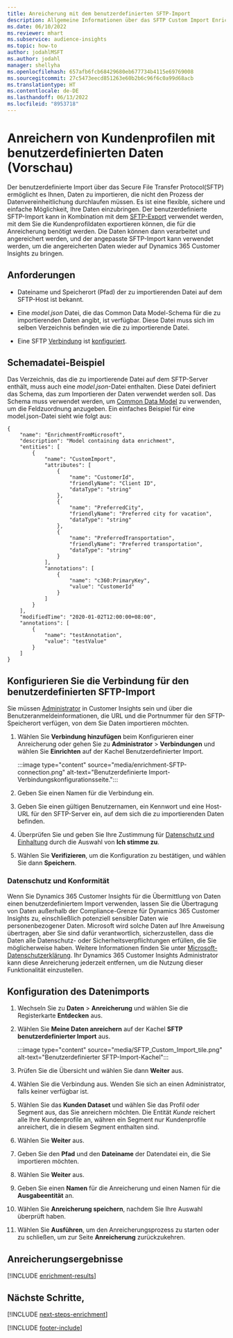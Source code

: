 ```yaml
---
title: Anreicherung mit dem benutzerdefinierten SFTP-Import
description: Allgemeine Informationen über das SFTP Custom Import Enrichment.
ms.date: 06/10/2022
ms.reviewer: mhart
ms.subservice: audience-insights
ms.topic: how-to
author: jodahlMSFT
ms.author: jodahl
manager: shellyha
ms.openlocfilehash: 657afb6fcb68429680eb677734b4115e69769008
ms.sourcegitcommit: 27c5473eecd851263e60b2b6c96f6c0a99d68acb
ms.translationtype: HT
ms.contentlocale: de-DE
ms.lasthandoff: 06/13/2022
ms.locfileid: "8953718"
---
```

# <a name="enrich-customer-profiles-with-custom-data-preview"></a>Anreichern von Kundenprofilen mit benutzerdefinierten Daten (Vorschau)

Der benutzerdefinierte Import über das Secure File Transfer Protocol(SFTP) ermöglicht es Ihnen, Daten zu importieren, die nicht den Prozess der Datenvereinheitlichung durchlaufen müssen. Es ist eine flexible, sichere und einfache Möglichkeit, Ihre Daten einzubringen. Der benutzerdefinierte SFTP-Import kann in Kombination mit dem [SFTP-Export](export-sftp.md) verwendet werden, mit dem Sie die Kundenprofildaten exportieren können, die für die Anreicherung benötigt werden. Die Daten können dann verarbeitet und angereichert werden, und der angepasste SFTP-Import kann verwendet werden, um die angereicherten Daten wieder auf Dynamics 365 Customer Insights zu bringen.

## <a name="prerequisites"></a>Anforderungen

- Dateiname und Speicherort (Pfad) der zu importierenden Datei auf dem SFTP-Host ist bekannt.

- Eine *model.json* Datei, die das Common Data Model-Schema für die zu importierenden Daten angibt, ist verfügbar. Diese Datei muss sich im selben Verzeichnis befinden wie die zu importierende Datei.

- Eine SFTP [Verbindung](connections.md) ist [konfiguriert](#configure-the-connection-for-sftp-custom-import).

## <a name="file-schema-example"></a>Schemadatei-Beispiel

Das Verzeichnis, das die zu importierende Datei auf dem SFTP-Server enthält, muss auch eine *model.json*-Datei enthalten. Diese Datei definiert das Schema, das zum Importieren der Daten verwendet werden soll. Das Schema muss verwendet werden, um [Common Data Model](/common-data-model/) zu verwenden, um die Feldzuordnung anzugeben. Ein einfaches Beispiel für eine model.json-Datei sieht wie folgt aus:

```
{
    "name": "EnrichmentFromMicrosoft",
    "description": "Model containing data enrichment",
    "entities": [
        {
            "name": "CustomImport",
            "attributes": [
                {
                    "name": "CustomerId",
                    "friendlyName": "Client ID",
                    "dataType": "string"
                },
                {
                    "name": "PreferredCity",
                    "friendlyName": "Preferred city for vacation",
                    "dataType": "string"
                },
                {
                    "name": "PreferredTransportation",
                    "friendlyName": "Preferred transportation",
                    "dataType": "string"
                }
            ],
            "annotations": [
                {
                    "name": "c360:PrimaryKey",
                    "value": "CustomerId"
                }
            ]
        }
    ],
    "modifiedTime": "2020-01-02T12:00:00+08:00",
    "annotations": [
        {
            "name": "testAnnotation",
            "value": "testValue"
        }
    ]
}
```

## <a name="configure-the-connection-for-sftp-custom-import"></a>Konfigurieren Sie die Verbindung für den benutzerdefinierten SFTP-Import

Sie müssen [Administrator](permissions.md#admin) in Customer Insights sein und über die Benutzeranmeldeinformationen, die URL und die Portnummer für den SFTP-Speicherort verfügen, von dem Sie Daten importieren möchten.

1. Wählen Sie **Verbindung hinzufügen** beim Konfigurieren einer Anreicherung oder gehen Sie zu **Administrator** > **Verbindungen** und wählen Sie **Einrichten** auf der Kachel Benutzerdefinierter Import.

   :::image type="content" source="media/enrichment-SFTP-connection.png" alt-text="Benutzerdefinierte Import-Verbindungskonfigurationsseite.":::

1. Geben Sie einen Namen für die Verbindung ein.

1. Geben Sie einen gültigen Benutzernamen, ein Kennwort und eine Host-URL für den SFTP-Server ein, auf dem sich die zu importierenden Daten befinden.

1. Überprüfen Sie und geben Sie Ihre Zustimmung für [Datenschutz und Einhaltung](#data-privacy-and-compliance) durch die Auswahl von **Ich stimme zu**.

1. Wählen Sie **Verifizieren**, um die Konfiguration zu bestätigen, und wählen Sie dann **Speichern**.

### <a name="data-privacy-and-compliance"></a>Datenschutz und Konformität

Wenn Sie Dynamics 365 Customer Insights für die Übermittlung von Daten einen benutzerdefiniertem Import verwenden, lassen Sie die Übertragung von Daten außerhalb der Compliance-Grenze für Dynamics 365 Customer Insights zu, einschließlich potenziell sensibler Daten wie personenbezogener Daten. Microsoft wird solche Daten auf Ihre Anweisung übertragen, aber Sie sind dafür verantwortlich, sicherzustellen, dass die Daten alle Datenschutz- oder Sicherheitsverpflichtungen erfüllen, die Sie möglicherweise haben. Weitere Informationen finden Sie unter [Microsoft-Datenschutzerklärung](https://go.microsoft.com/fwlink/?linkid=396732).
Ihr Dynamics 365 Customer Insights Administrator kann diese Anreicherung jederzeit entfernen, um die Nutzung dieser Funktionalität einzustellen.

## <a name="configure-the-import"></a>Konfiguration des Datenimports

1. Wechseln Sie zu **Daten** > **Anreicherung** und wählen Sie die Registerkarte **Entdecken** aus.

1. Wählen Sie **Meine Daten anreichern** auf der Kachel **SFTP benutzerdefinierter Import** aus.

   :::image type="content" source="media/SFTP_Custom_Import_tile.png" alt-text="Benutzerdefinierter SFTP-Import-Kachel":::

1. Prüfen Sie die Übersicht und wählen Sie dann **Weiter** aus.

1. Wählen Sie die Verbindung aus. Wenden Sie sich an einen Administrator, falls keiner verfügbar ist.

1. Wählen Sie das **Kunden Dataset** und wählen Sie das Profil oder Segment aus, das Sie anreichern möchten. Die Entität *Kunde* reichert alle Ihre Kundenprofile an, währen ein Segment nur Kundenprofile anreichert, die in diesem Segment enthalten sind.

1. Wählen Sie **Weiter** aus.

1. Geben Sie den **Pfad** und den **Dateiname** der Datendatei ein, die Sie importieren möchten.

1. Wählen Sie **Weiter** aus.

1. Geben Sie einen **Namen** für die Anreicherung und einen Namen für die **Ausgabeentität** an.

1. Wählen Sie **Anreicherung speichern**, nachdem Sie Ihre Auswahl überprüft haben.

1. Wählen Sie **Ausführen**, um den Anreicherungsprozess zu starten oder zu schließen, um zur Seite **Anreicherung** zurückzukehren.

## <a name="enrichment-results"></a>Anreicherungsergebnisse

[!INCLUDE [enrichment-results](includes/enrichment-results.md)]

## <a name="next-steps"></a>Nächste Schritte,

[!INCLUDE [next-steps-enrichment](includes/next-steps-enrichment.md)]

[!INCLUDE [footer-include](includes/footer-banner.md)]
